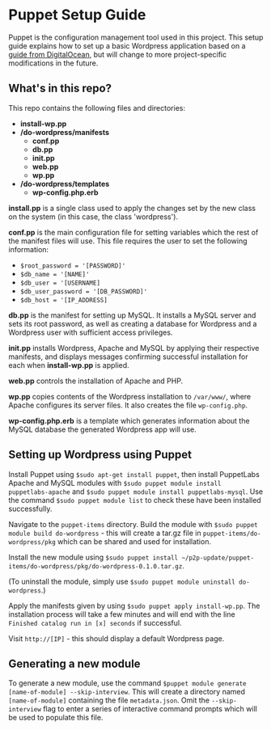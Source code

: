 # Puppet Setup Guide

Puppet is the configuration management tool used in this project. This setup guide explains how to set up a basic Wordpress application based on a [guide from DigitalOcean](https://www.digitalocean.com/community/tutorials/how-to-create-a-puppet-module-to-automate-wordpress-installation-on-ubuntu-14-04), but will change to more project-specific modifications in the future.

## What's in this repo?

This repo contains the following files and directories:
   * **install-wp.pp**
   * **/do-wordpress/manifests**
      * **conf.pp**
      * **db.pp**
      * **init.pp**
      * **web.pp**
      * **wp.pp**
   * **/do-wordpress/templates**
      * **wp-config.php.erb**

**install.pp** is a single class used to apply the changes set by the new class on the system (in this case, the class 'wordpress').

**conf.pp** is the main configuration file for setting variables which the rest of the manifest files will use. This file requires the user to set the following information:
   * `$root_password = '[PASSWORD]'`
   * `$db_name = '[NAME]'`
   * `$db_user = '[USERNAME]`
   * `$db_user_password = '[DB_PASSWORD]'`
   * `$db_host = '[IP_ADDRESS]`

**db.pp** is the manifest for setting up MySQL. It installs a MySQL server and sets its root password, as well as creating a database for Wordpress and a Wordpress user with sufficient access privileges.

**init.pp** installs Wordpress, Apache and MySQL by applying their respective manifests, and displays messages confirming successful installation for each when **install-wp.pp** is applied.

**web.pp** controls the installation of Apache and PHP.

**wp.pp** copies contents of the Wordpress installation to `/var/www/`, where Apache configures its server files. It also creates the file `wp-config.php`.

**wp-config.php.erb** is a template which generates information about the MySQL database the generated Wordpress app will use.

## Setting up Wordpress using Puppet

Install Puppet using `$sudo apt-get install puppet`, then install PuppetLabs Apache and MySQL modules with `$sudo puppet module install puppetlabs-apache` and `$sudo puppet module install puppetlabs-mysql`. Use the command `$sudo puppet module list` to check these have been installed successfully.

Navigate to the `puppet-items` directory. Build the module with `$sudo puppet module build do-wordpress` - this will create a tar.gz file in `puppet-items/do-wordpress/pkg` which can be shared and used for installation.

Install the new module using `$sudo puppet install ~/p2p-update/puppet-items/do-wordpress/pkg/do-wordpress-0.1.0.tar.gz`.

(To uninstall the module, simply use `$sudo puppet module uninstall do-wordpress`.)

Apply the manifests given by using `$sudo puppet apply install-wp.pp`. The installation process will take a few minutes and will end with the line `Finished catalog run in [x] seconds` if successful.

Visit `http://[IP]` - this should display a default Wordpress page.

## Generating a new module

To generate a new module, use the command `$puppet module generate [name-of-module] --skip-interview`. This will create a directory named `[name-of-module]` containing the file `metadata.json`. Omit the `--skip-interview` flag to enter a series of interactive command prompts which will be used to populate this file.
